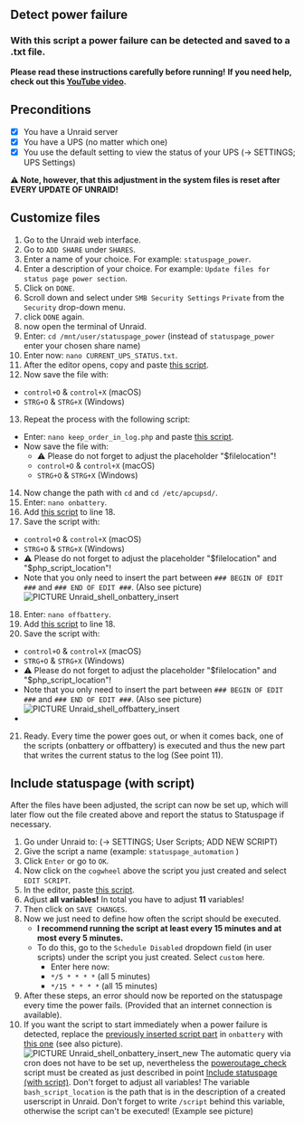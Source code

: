 ## Detect power failure
### With this script a power failure can be detected and saved to a .txt file.
**Please read these instructions carefully before running!**
**If you need help, check out this [YouTube video](https://www.youtube.com/EasyTec100).**

## Preconditions
- [x] You have a Unraid server
- [x] You have a UPS (no matter which one)
- [x] You use the default setting to view the status of your UPS (-> SETTINGS; UPS Settings)

**:warning: Note, however, that this adjustment in the system files is reset after EVERY UPDATE OF UNRAID!**

## Customize files
1. Go to the Unraid web interface. 
2. Go to ```ADD SHARE``` under ```SHARES```.
3. Enter a name of your choice. For example: ```statuspage_power```.
4. Enter a description of your choice. For example: ```Update files for status page power section```.
5. Click on ```DONE```.
6. Scroll down and select under ```SMB Security Settings``` ```Private``` from the ```Security``` drop-down menu.
7. click ```DONE``` again.
8. now open the terminal of Unraid.
9. Enter: ```cd /mnt/user/statuspage_power``` (instead of ```statuspage_power``` enter your chosen share name)
10. Enter now: ```nano CURRENT_UPS_STATUS.txt```.
11. After the editor opens, copy and paste [this script](https://github.com/EasyTecRepository/StatuspageAutomation/blob/main/Power/CURRENT_UPS_STATUS.txt).
12. Now save the file with:
   - ```control+O``` & ```control+X``` (macOS)
   - ```STRG+O``` & ```STRG+X``` (Windows)

13. Repeat the process with the following script:
   - Enter: ```nano keep_order_in_log.php``` and paste [this script](https://github.com/EasyTecRepository/StatuspageAutomation/blob/main/Power/keep_order_in_log.php).
   - Now save the file with:
      - ⚠️ Please do not forget to adjust the placeholder "$filelocation"!
      - ```control+O``` & ```control+X``` (macOS)
      - ```STRG+O``` & ```STRG+X``` (Windows)
14. Now change the path with ```cd``` and ```cd /etc/apcupsd/```.
15. Enter: ```nano onbattery```.
16. Add [this script](https://github.com/EasyTecRepository/StatuspageAutomation/blob/main/Power/insert_onbattery.sh) to line 18.
17. Save the script with:
   - ```control+O``` & ```control+X``` (macOS)
   - ```STRG+O``` & ```STRG+X``` (Windows)
   - ⚠️ Please do not forget to adjust the placeholder "$filelocation" and "$php_script_location"!
   - Note that you only need to insert the part between ```### BEGIN OF EDIT ###``` and ```### END OF EDIT ###```. (Also see picture) ![PICTURE Unraid_shell_onbattery_insert](https://github.com/EasyTecRepository/StatuspageAutomation/blob/main/images/Unraid_shell_onbattery_insert.png)
18. Enter: ```nano offbattery```.
19. Add [this script](https://github.com/EasyTecRepository/StatuspageAutomation/blob/main/Power/insert_offbattery.sh) to line 18.
20. Save the script with:
   - ```control+O``` & ```control+X``` (macOS)
   - ```STRG+O``` & ```STRG+X``` (Windows)
   - ⚠️ Please do not forget to adjust the placeholder "$filelocation" and "$php_script_location"!
   - Note that you only need to insert the part between ```### BEGIN OF EDIT ###``` and ```### END OF EDIT ###```. (Also see picture) ![PICTURE Unraid_shell_offbattery_insert](https://github.com/EasyTecRepository/StatuspageAutomation/blob/main/images/Unraid_shell_offbattery_insert.png)
   - 
21. Ready. Every time the power goes out, or when it comes back, one of the scripts (onbattery or offbattery) is executed and thus the new part that writes the current status to the log (See point 11).

## Include statuspage (with script)
After the files have been adjusted, the script can now be set up, which will later flow out the file created above and report the status to Statuspage if necessary.
1. Go under Unraid to: (-> SETTINGS; User Scripts; ADD NEW SCRIPT)
2. Give the script a name (example: ```statuspage_automation``` )
3. Click ```Enter``` or go to ```OK```.
4. Now click on the ```cogwheel``` above the script you just created and select ```EDIT SCRIPT```.
5. In the editor, paste [this script](https://github.com/EasyTecRepository/StatuspageAutomation/blob/main/Power/poweroutage_check.sh).
6. Adjust **all variables!** In total you have to adjust **11** variables!
7. Then click on ```SAVE CHANGES```.
8. Now we just need to define how often the script should be executed. 
   - **I recommend running the script at least every 15 minutes and at most every 5 minutes.**
   - To do this, go to the ```Schedule Disabled``` dropdown field (in user scripts) under the script you just created. Select ```custom``` here.
      - Enter here now:
      - ```*/5 * * * *``` (all 5 minutes)
      - ```*/15 * * * *``` (all 15 minutes)
9. After these steps, an error should now be reported on the statuspage every time the power fails. (Provided that an internet connection is available).
10. If you want the script to start immediately when a power failure is detected, replace the [previously inserted script part](https://github.com/EasyTecRepository/StatuspageAutomation/blob/main/Power/insert_onbattery.sh) in ```onbattery``` with [this one](https://github.com/EasyTecRepository/StatuspageAutomation/blob/main/Power/insert_onbattery_run_immediately.sh) (see also picture). ![PICTURE Unraid_shell_onbattery_insert_new](https://github.com/EasyTecRepository/StatuspageAutomation/blob/main/images/Unraid_shell_onbattery_insert_new.png) The automatic query via cron does not have to be set up, nevertheless the [poweroutage_check](https://github.com/EasyTecRepository/StatuspageAutomation/blob/main/Power/poweroutage_check.sh) script must be created as just described in point [Include statuspage (with script)](https://github.com/EasyTecRepository/StatuspageAutomation/edit/main/Power/Readme.md#include-statuspage-with-script).
Don't forget to adjust all variables! The variable ```bash_script_location``` is the path that is in the description of a created userscript in Unraid. Don't forget to write ```/script``` behind this variable, otherwise the script can't be executed! (Example see picture)

